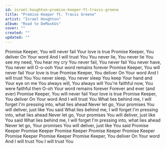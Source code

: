 ```yaml
---
id: israel-houghton-promise-keeper-ft-travis-greene
title: "Promise Keeper ft. Travis Greene"
artist: "Israel Houghton"
album: "Road to DeMaskUs"
cover: ""
created: ""
updated: ""
---
```


Promise Keeper, You will never fail
Your love is true
Promise Keeper, You deliver
On Your word
And I will trust You
You never lie, You never lie
You see my need, You hear my cry
You never fail, You never fail
You never have, You never will
O-o-ooh
Your word remains forever
Promise Keeper, You will never fail
Your love is true
Promise Keeper, You deliver
On Your word
And I will trust You
You never sleep, You never sleep
You keep Your hand and Your eye on me
You always will, You always will
You're faithful now, You were faithful then
O-oh
Your word remains forever
Forever and ever (and ever)
Promise Keeper, You will never fail
Your love is true
Promise Keeper, You deliver
On Your word
And I will trust You
What lies behind me, I will forget
I'm pressing into, what lies ahead
Never let go, Your promises
You will deliver, just like You said
What lies behind me, I will forget
I'm pressing into, what lies ahead
Never let go, Your promises
You will deliver, just like You said
What lies behind me, I will forget
I'm pressing into, what lies ahead
Never let go, Your promises
You will deliver, just like You said
Promise Keeper
Promise Keeper
Promise Keeper
Promise Keeper
Promise Keeper
Promise Keeper
Promise Keeper
Promise Keeper, You deliver
On Your word
And I will trust You
I will trust You